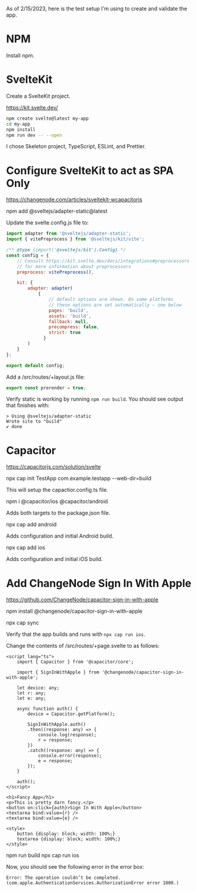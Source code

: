 
As of 2/15/2023, here is the test setup I'm using to create and validate the app.

# NPM

Install npm.

# SvelteKit

Create a SvelteKit project.

https://kit.svelte.dev/

```bash
npm create svelte@latest my-app
cd my-app
npm install
npm run dev -- --open
```

I chose Skeleton project, TypeScript, ESLint, and Prettier.

# Configure SvelteKit to act as SPA Only

https://changenode.com/articles/sveltekit-wcapacitorjs

npm add @sveltejs/adapter-static@latest

Update the svelte.config.js file to:

```js
import adapter from '@sveltejs/adapter-static';
import { vitePreprocess } from '@sveltejs/kit/vite';

/** @type {import('@sveltejs/kit').Config} */
const config = {
	// Consult https://kit.svelte.dev/docs/integrations#preprocessors
	// for more information about preprocessors
	preprocess: vitePreprocess(),

	kit: {
		adapter: adapter(
			{
				// default options are shown. On some platforms
				// these options are set automatically — see below
				pages: 'build',
				assets: 'build',
				fallback: null,
				precompress: false,
				strict: true
			  }
		)
	}
};

export default config;
```

Add a /src/routes/+layout.js file:

```js
export const prerender = true;
```

Verify static is working by running `npm run build`. You should see output that finishes with:

```
> Using @sveltejs/adapter-static
Wrote site to "build"
✔ done
```

# Capacitor

https://capacitorjs.com/solution/svelte

npx cap init TestApp com.example.testapp --web-dir=build

This will setup the capactior.config.ts file.

npm i @capacitor/ios @capacitor/android

Adds both targets to the package.json file.

npx cap add android

Adds configuration and initial Android build.

npx cap add ios

Adds configuration and initial iOS build.

# Add ChangeNode Sign In With Apple

https://github.com/ChangeNode/capacitor-sign-in-with-apple

npm install @changenode/capacitor-sign-in-with-apple

npx cap sync

Verify that the app builds and runs with `npx cap run ios`.

Change the contents of /src/routes/+page.svelte to as follows:

```
<script lang="ts">
	import { Capacitor } from '@capacitor/core';
	
	import { SignInWithApple } from '@changenode/capacitor-sign-in-with-apple';
	
	let device: any;
	let r: any;
	let e: any;
	
	async function auth() {
		device = Capacitor.getPlatform();
		
		SignInWithApple.auth()
		.then((response: any) => {
			console.log(response);
			r = response;
		})
		.catch((response: any) => {
			console.error(response);
			e = response;
		});
	}
	
	auth();
</script>

<h1>Fancy App</h1>
<p>This is pretty darn fancy.</p>
<button on:click={auth}>Sign In With Apple</button>
<textarea bind:value={r} />
<textarea bind:value={e} />
		
<style>
	button {display: block; width: 100%;}
	textarea {display: block; width: 100%;}
</style>

```

npm run build
npx cap run ios

Now, you should see the following error in the error box:

```
Error: The operation couldn’t be completed. (com.apple.AuthenticationServices.AuthorizationError error 1000.)
```
